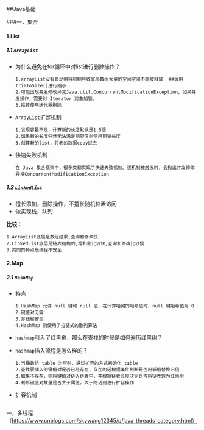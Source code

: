 ##Java基础

###一，集合

#### 1.List

##### 1.1 `ArrayList`

- 为什么避免在for循环中对list进行删除操作？

  ```shell
  1.arrayList没有自动缩容机制导致底层数组大量的空闲空间不能被释放  ##调用trimToSize()进行缩小
  2.可能出现并发修改异常Java.util.ConcurrentModificationException，如果并发操作，需要对 Iterator 对象加锁。
  3.推荐使用迭代器删除
  ```

- `ArrayList`扩容机制

  ```
  1.发现容量不足，计算新的长度默认是1.5倍
  2.如果新的长度任然无法满足期望值则使用期望长度
  3.创建新的list，将老的数据copy过去
  ```

- 快速失败机制

  ```
  在 Java 集合框架中，很多类都实现了快速失败机制。该机制被触发时，会抛出并发修改异常ConcurrentModificationException
  ```



##### 1.2 `LinkedList`

- 擅长添加，删除操作，不擅长随机位置访问 
- 做实现栈，队列

**比较：**

```
1.ArrayList底层是数组结果,查询和修改快
2.LinkedList底层是链表结构的,增和删比较快,查询和修改比较慢
3.共同的特点是线程不安全
```



#### 2.Map

##### 2.1 `HashMap`

- 特点

  ```
  1.HashMap 允许 null 键和 null 值，在计算哈键的哈希值时，null 键哈希值为 0
  2.键值对无需
  3.非线程安全
  4.HashMap 则使用了拉链式的散列算法
  ```

- `hashmap`引入了红黑树，那么在查找的时候是如何遍历红黑树？

- `hashmap`插入流程是怎么样的？

  ```
  1.当桶数组 table 为空时，通过扩容的方式初始化 table
  2.查找要插入的键值对是否已经存在，存在的话根据条件判断是否用新值替换旧值
  3.如果不存在，则将键值对链入链表中，并根据链表长度决定是否将链表转为红黑树
  4.判断键值对数量是否大于阈值，大于的话则进行扩容操作
  ```

- 扩容机制

  ```
  
  ```

  

一，多线程（https://www.cnblogs.com/skywang12345/p/java_threads_category.html）

